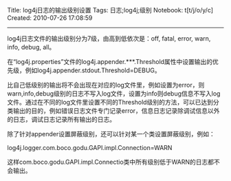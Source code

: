 Title: log4j日志的输出级别设置
Tags: 日志;log4j;级别
Notebook: t[t/j/o/y/c]
Created: 2010-07-26 17:08:59

------

log4j日志文件的输出级别分为7级，由高到低依次是：off, fatal, error, warn, info, debug, all。 

 在“log4j.properties”文件的log4j.appender.***.Threshold属性中设置输出的优先级，例如log4j.appender.stdout.Threshold=DEBUG。 

 比自己低级别的输出将不会出现在对应的log文件里，例如设置为error，则warn,info,debug级别的日志不写入log文件，设置为info则debug信息不写入log文件。通过在不同的log文件里设置不同的Threshold级别的方法，可以已达到分类输出的目的，例如错误日志文件专门记录error，信息日志记录除调试信息以外的日志，调试日志记录所有输出的日志。 

 

 除了针对appender设置屏蔽级别，还可以针对某一个类设置屏蔽级别，例如： 

  log4j.logger.com.boco.godu.GAPI.impl.Connection=WARN 

 这样com.boco.godu.GAPI.impl.Connectio类中所有级别低于WARN的日志都不会输出。